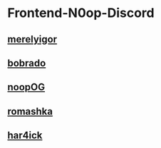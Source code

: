 # Frontend-N0op-Discord

## [merelyigor](https://merelyigor.github.io/Frontend-N0op-Discord/merelyigor/)

## [bobrado](https://merelyigor.github.io/Frontend-N0op-Discord/bobrado/)

## [noopOG](https://merelyigor.github.io/Frontend-N0op-Discord/noopOG/)

## [romashka](https://merelyigor.github.io/Frontend-N0op-Discord/romashka/)

## [har4ick](https://merelyigor.github.io/Frontend-N0op-Discord/har4ick/)

